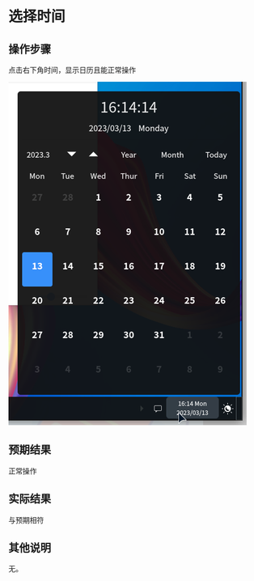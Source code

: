 # 选择时间

## 操作步骤
点击右下角时间，显示日历且能正常操作

![选择时间-1](./img/选择时间-1.png)

## 预期结果
正常操作
## 实际结果
与预期相符
## 其他说明
无。
